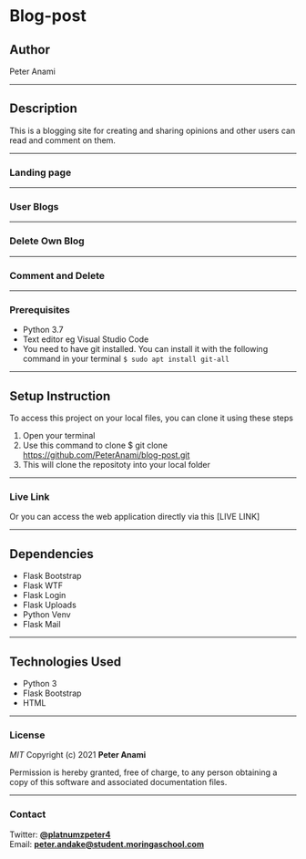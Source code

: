 # Blog-post
## Author
Peter Anami
*****
## Description
This is a blogging site for creating and sharing opinions and other users can read and comment on them. 
*****
### Landing page

*****
### User Blogs

*****
### Delete Own Blog

*****
### Comment and Delete

*****
### Prerequisites
* Python 3.7
* Text editor eg Visual Studio Code
* You need to have git installed. You can install it with the following command in your terminal
`$ sudo apt install git-all`
*****
## Setup Instruction
To access this project on your local files, you can clone it using these steps
1. Open your terminal
1. Use this command to clone $ git clone https://github.com/PeterAnami/blog-post.git
1. This will clone the repositoty into your local folder
*****
### Live Link
Or you can access the web application directly via this [LIVE LINK]
******
## Dependencies
* Flask Bootstrap
* Flask WTF
* Flask Login
* Flask Uploads
* Python Venv
* Flask Mail
*****
## Technologies Used
* Python 3
* Flask Bootstrap
* HTML
*****
### License
*MIT*
Copyright (c) 2021 **Peter Anami**

Permission is hereby granted, free of charge, to any person obtaining a copy of this software and associated documentation files.
*****
### Contact
Twitter: **[@platnumzpeter4](https://twitter.com/platnumzpeter)**  
Email: **[peter.andake@student.moringaschool.com](mailto:peter.andake@student.moringaschool.com)**

